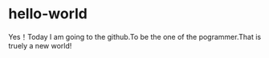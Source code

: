 # hello-world
Yes！Today I am going to the github.To be the one of the pogrammer.That is truely a new world!
